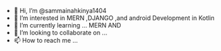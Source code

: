 - 👋 Hi, I’m @sammainahkinya1404
- 👀 I’m interested in MERN ,DJANGO ,and android Development  in Kotlin 
- 🌱 I’m currently learning ... MERN AND 
- 💞️ I’m looking to collaborate on ...
- 📫 How to reach me ...

<!---
sammainahkinya1404/sammainahkinya1404 is a ✨ special ✨ repository because its `README.md` (this file) appears on your GitHub profile.
You can click the Preview link to take a look at your changes.
--->
